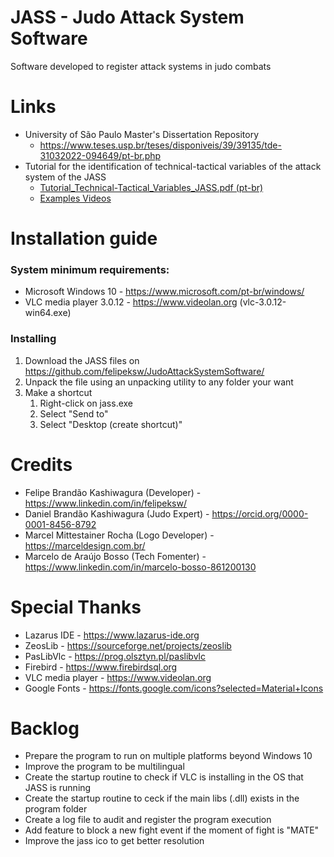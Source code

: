 # JASS - Judo Attack System Software

Software developed to register attack systems in judo combats

# Links
* University of São Paulo Master's Dissertation Repository
	* https://www.teses.usp.br/teses/disponiveis/39/39135/tde-31032022-094649/pt-br.php
* Tutorial for the identification of technical-tactical variables of the attack system of the JASS
	* [Tutorial_Technical-Tactical_Variables_JASS.pdf (pt-br)](Documents/Tutorial_Technical-Tactical_Variables_JASS.pdf)
	* [Examples Videos](/Documents/)

# Installation guide

### System minimum requirements:
* Microsoft Windows 10 - https://www.microsoft.com/pt-br/windows/
* VLC media player 3.0.12 - https://www.videolan.org (vlc-3.0.12-win64.exe)

### Installing
1. Download the JASS files on https://github.com/felipeksw/JudoAttackSystemSoftware/
2. Unpack the file using an unpacking utility to any folder your want
3. Make a shortcut
	1. Right-click on jass.exe
	2. Select "Send to"
	3. Select "Desktop (create shortcut)"

# Credits
* Felipe Brandão Kashiwagura (Developer) - https://www.linkedin.com/in/felipeksw/
* Daniel Brandão Kashiwagura (Judo Expert) - https://orcid.org/0000-0001-8456-8792
* Marcel Mittestainer Rocha (Logo Developer) - https://marceldesign.com.br/
* Marcelo de Araújo Bosso (Tech Fomenter) - https://www.linkedin.com/in/marcelo-bosso-861200130

# Special Thanks
* Lazarus IDE - https://www.lazarus-ide.org
* ZeosLib - https://sourceforge.net/projects/zeoslib
* PasLibVlc - https://prog.olsztyn.pl/paslibvlc
* Firebird - https://www.firebirdsql.org
* VLC media player - https://www.videolan.org
* Google Fonts - https://fonts.google.com/icons?selected=Material+Icons

# Backlog
* Prepare the program to run on multiple platforms beyond Windows 10
* Improve the program to be multilingual
* Create the startup routine to check if VLC is installing in the OS that JASS is running
* Create the startup routine to ceck if the main libs (.dll) exists in the program folder
* Create a log file to audit and register the program execution
* Add feature to block a new fight event if the moment of fight is "MATE"
* Improve the jass ico to get better resolution